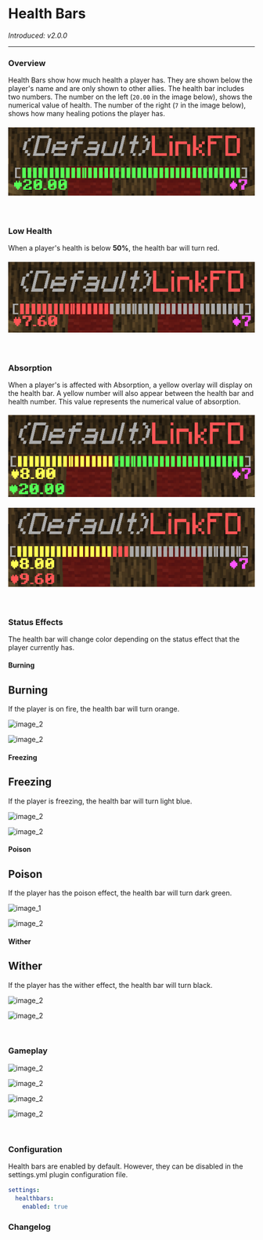# Health Bars
_Introduced: v2.0.0_
***

### Overview
Health Bars show how much health a player has. They are shown below the player's name and are only shown to other allies. The health bar includes two numbers. The number on the left (`20.00` in the image below), shows the numerical value of health. The number of the right (`7` in the image below), shows how many healing potions the player has.

#### ![Health Bars - Overview](../assets/features/healthbars/Health%20Bars%20-%20Overview.png)

<br /> 

### Low Health
When a player's health is below **50%**, the health bar will turn red.

#### ![Health Bars - Low Health 1](../assets/features/healthbars/Health%20Bars%20-%20Low%20Health%201.png)

<br />  

### Absorption
When a player's is affected with Absorption, a yellow overlay will display on the health bar. A yellow number will also appear between the health bar and health number. This value represents the numerical value of absorption.

#### ![Health Bars - Absorption 1](../assets/features/healthbars/Health%20Bars%20-%20Absorption%201.png)

#### ![Health Bars - Absorption 2](../assets/features/healthbars/Health%20Bars%20-%20Absorption%202.png)

<br /> 

### Status Effects
The health bar will change color depending on the status effect that the player currently has.

<!-- tabs:start -->
#### **Burning**
## Burning
If the player is on fire, the health bar will turn orange.

![_image_2_](../assets/kits/_kit_/_image_2_.jpg_)

![_image_2_](../assets/kits/_kit_/_image_2_.jpg_)

#### **Freezing**
## Freezing
If the player is freezing, the health bar will turn light blue.

![_image_2_](../assets/kits/_kit_/_image_2_.jpg_)

![_image_2_](../assets/kits/_kit_/_image_2_.jpg_)

#### **Poison**
## Poison
If the player has the poison effect, the health bar will turn dark green.

![_image_1_](../assets/kits/_kit_/_image_1_.jpg_)

![_image_2_](../assets/kits/_kit_/_image_2_.jpg_)

#### **Wither**
## Wither
If the player has the wither effect, the health bar will turn black.

![_image_2_](../assets/kits/_kit_/_image_2_.jpg_)

![_image_2_](../assets/kits/_kit_/_image_2_.jpg_)
<!-- tabs:end -->

<br /> 

### Gameplay

![_image_2_](../assets/kits/_kit_/_image_2_.jpg_)

![_image_2_](../assets/kits/_kit_/_image_2_.jpg_)

![_image_2_](../assets/kits/_kit_/_image_2_.jpg_)

![_image_2_](../assets/kits/_kit_/_image_2_.jpg_)

<br /> 

### Configuration
Health bars are enabled by default. However, they can be disabled in the settings.yml plugin configuration file.

``` yaml
settings:
  healthbars:
    enabled: true
```

### Changelog
